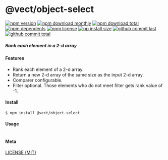 # @vect/object-select

[![npm version][badge-npm-version]][url-npm]
[![npm download monthly][badge-npm-download-monthly]][url-npm]
[![npm download total][badge-npm-download-total]][url-npm]
[![npm dependents][badge-npm-dependents]][url-github]
[![npm license][badge-npm-license]][url-npm]
[![pp install size][badge-pp-install-size]][url-pp]
[![github commit last][badge-github-last-commit]][url-github]
[![github commit total][badge-github-commit-count]][url-github]

[//]: <> (Shields)
[badge-npm-version]: https://flat.badgen.net/npm/v/@vect/object-select
[badge-npm-download-monthly]: https://flat.badgen.net/npm/dm/@vect/object-select
[badge-npm-download-total]:https://flat.badgen.net/npm/dt/@vect/object-select
[badge-npm-dependents]: https://flat.badgen.net/npm/dependents/@vect/object-select
[badge-npm-license]: https://flat.badgen.net/npm/license/@vect/object-select
[badge-pp-install-size]: https://flat.badgen.net/packagephobia/install/@vect/object-select
[badge-github-last-commit]: https://flat.badgen.net/github/last-commit/hoyeungw/vect
[badge-github-commit-count]: https://flat.badgen.net/github/commits/hoyeungw/vect

[//]: <> (Link)
[url-npm]: https://npmjs.org/package/@vect/object-select
[url-pp]: https://packagephobia.now.sh/result?prev=@vect/object-select
[url-github]: https://github.com/hoyeungw/vect

##### Rank each element in a 2-d array

#### Features
- Rank each element of a 2-d array.
- Return a new 2-d array of the same size as the input 2-d array.
- Comparer configurable.
- Filter optional. Those elements who do not meet filter gets rank value of -1.

#### Install
```console
$ npm install @vect/object-select
```

#### Usage
```js
```

#### Meta
[LICENSE (MIT)](LICENSE)
